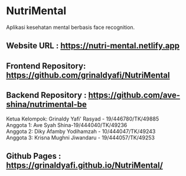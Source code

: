 # NutriMental
Aplikasi kesehatan mental berbasis face recognition.

## Website URL : https://nutri-mental.netlify.app

## Frontend Repository: https://github.com/grinaldyafi/NutriMental
## Backend Repository : https://github.com/ave-shina/nutrimental-be

Ketua Kelompok: Grinaldy Yafi' Rasyad - 19/446780/TK/49885
<br>
Anggota 1: Ave Syah Shina-19/444040/TK/49236
<br>
Anggota 2: Diky Afamby Yodihamzah - 10/444047/TK/49243
<br>
Anggota 3: Krisna Mughni Jiwandaru - 19/444057/TK/49253

## Github Pages : https://grinaldyafi.github.io/NutriMental/




